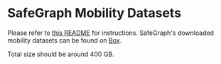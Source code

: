 # SafeGraph Mobility Datasets

Please refer to [this README](../README.md) for instructions. SafeGraph's downloaded mobility datasets can be found on [Box](https://app.box.com/s/s4wafbxi3hfv3vdwc1pj05kuiuy5p93u).

Total size should be around 400 GB.
